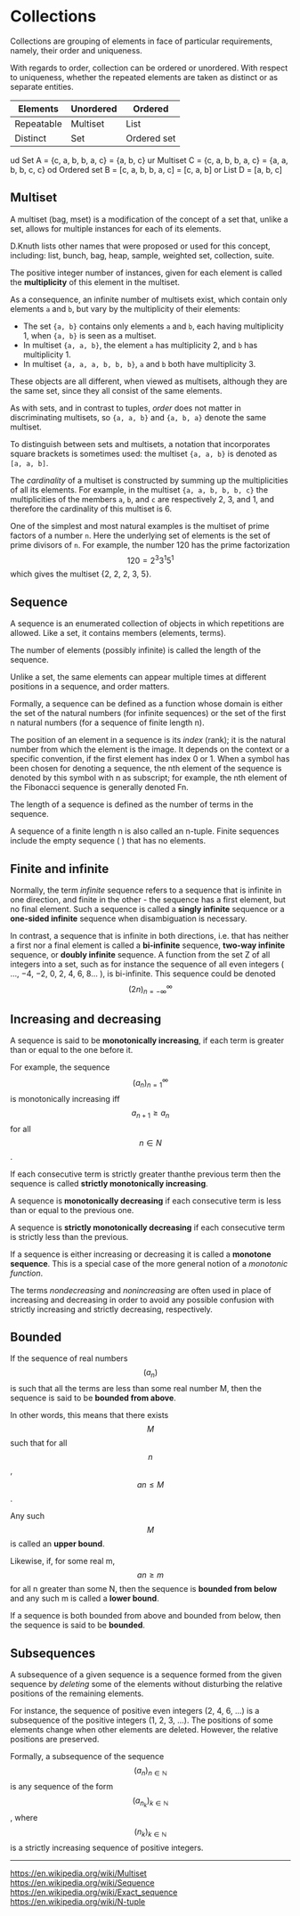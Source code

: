 # Collections

Collections are grouping of elements in face of particular requirements, namely, their order and uniqueness.

With regards to order, collection can be ordered or unordered. With respect to uniqueness, whether the repeated elements are taken as distinct or as separate entities.

Elements   | Unordered| Ordered
-----------|----------|------------
Repeatable | Multiset | List
Distinct   | Set      | Ordered set


ud Set A         = {c, a, b, b, a, c} = {a, b, c}
ur Multiset C    = {c, a, b, b, a, c} = {a, a, b, b, c, c}
od Ordered set B = [c, a, b, b, a, c] = [c, a, b]
or List D        = [a, b, c]


## Multiset

A multiset (bag, mset) is a modification of the concept of a set that, unlike a set, allows for multiple instances for each of its elements.

D.Knuth lists other names that were proposed or used for this concept, including: list, bunch, bag, heap, sample, weighted set, collection, suite.

The positive integer number of instances, given for each element is called the __multiplicity__ of this element in the multiset.

As a consequence, an infinite number of multisets exist, which contain only elements `a` and `b`, but vary by the multiplicity of their elements:
- The set `{a, b}` contains only elements `a` and `b`, each having multiplicity 1, when `{a, b}` is seen as a multiset.
- In multiset `{a, a, b}`, the element `a` has multiplicity 2, and `b` has multiplicity 1.
- In multiset `{a, a, a, b, b, b}`, `a` and `b` both have multiplicity 3.

These objects are all different, when viewed as multisets, although they are the same set, since they all consist of the same elements.

As with sets, and in contrast to tuples, _order_ does not matter in discriminating multisets, so `{a, a, b}` and `{a, b, a}` denote the same multiset.

To distinguish between sets and multisets, a notation that incorporates square brackets is sometimes used: the multiset `{a, a, b}` is denoted as `[a, a, b]`.

The _cardinality_ of a multiset is constructed by summing up the multiplicities of all its elements. For example, in the multiset `{a, a, b, b, b, c}` the multiplicities of the members `a`, `b`, and `c` are respectively 2, 3, and 1, and therefore the cardinality of this multiset is 6.


One of the simplest and most natural examples is the multiset of prime factors of a number `n`. Here the underlying set of elements is the set of prime divisors of `n`. For example, the number 120 has the prime factorization $$120=2^{3}3^{1}5^{1}$$ which gives the multiset {2, 2, 2, 3, 5}.


## Sequence

A sequence is an enumerated collection of objects in which repetitions are allowed. Like a set, it contains members (elements, terms).

The number of elements (possibly infinite) is called the length of the sequence.

Unlike a set, the same elements can appear multiple times at different positions in a sequence, and order matters.

Formally, a sequence can be defined as a function whose domain is either the set of the natural numbers (for infinite sequences) or the set of the first n natural numbers (for a sequence of finite length n).

The position of an element in a sequence is its _index_ (rank); it is the natural number from which the element is the image. It depends on the context or a specific convention, if the first element has index 0 or 1. When a symbol has been chosen for denoting a sequence, the nth element of the sequence is denoted by this symbol with n as subscript; for example, the nth element of the Fibonacci sequence is generally denoted Fn.

The length of a sequence is defined as the number of terms in the sequence.

A sequence of a finite length n is also called an n-tuple. Finite sequences include the empty sequence ( ) that has no elements.

## Finite and infinite
Normally, the term _infinite_ sequence refers to a sequence that is infinite in one direction, and finite in the other - the sequence has a first element, but no final element. Such a sequence is called a __singly infinite__ sequence or a __one-sided infinite__ sequence when disambiguation is necessary.

In contrast, a sequence that is infinite in both directions, i.e. that has neither a first nor a final element is called a __bi-infinite__ sequence, __two-way infinite__ sequence, or __doubly infinite__ sequence. A function from the set Z of all integers into a set, such as for instance the sequence of all even integers ( …, −4, −2, 0, 2, 4, 6, 8… ), is bi-infinite. This sequence could be denoted $$(2n)_{n=-\infty}^{\infty}$$


## Increasing and decreasing
A sequence is said to be __monotonically increasing__, if each term is greater than or equal to the one before it.

For example, the sequence $$(a_n)_{n=1}^{\infty}$$ is monotonically increasing iff $$a_{n+1} \geq a_n$$ for all $$n \in N$$.

If each consecutive term is strictly greater thanthe previous term then the sequence is called __strictly monotonically increasing__.

A sequence is __monotonically decreasing__ if each consecutive term is less than or equal to the previous one.

A sequence is __strictly monotonically decreasing__ if each consecutive term is strictly less than the previous.

If a sequence is either increasing or decreasing it is called a __monotone sequence__. This is a special case of the more general notion of a _monotonic function_.

The terms _nondecreasing_ and _nonincreasing_ are often used in place of increasing and decreasing in order to avoid any possible confusion with strictly increasing and strictly decreasing, respectively.

## Bounded
If the sequence of real numbers $$(a_n)$$ is such that all the terms are less than some real number M, then the sequence is said to be __bounded from above__. 

In other words, this means that there exists $$M$$ such that for all $$n$$, $$an \le M$$.

Any such $$M$$ is called an __upper bound__.

Likewise, if, for some real m, $$an \ge m$$ for all n greater than some N, then the sequence is __bounded from below__ and any such m is called a __lower bound__. 

If a sequence is both bounded from above and bounded from below, then the sequence is said to be __bounded__.


## Subsequences
A subsequence of a given sequence is a sequence formed from the given sequence by _deleting_ some of the elements without disturbing the relative positions of the remaining elements.

For instance, the sequence of positive even integers (2, 4, 6, ...) is a subsequence of the positive integers (1, 2, 3, ...). The positions of some elements change when other elements are deleted. However, the relative positions are preserved.

Formally, a subsequence of the sequence $$(a_{n})_{n\in \mathbb{N}}$$ is any sequence of the form $$(a_{n_k})_{k \in \mathbb {N}}$$, where $$(n_k)_{k \in \mathbb {N}}$$ is a strictly increasing sequence of positive integers.



---

https://en.wikipedia.org/wiki/Multiset
https://en.wikipedia.org/wiki/Sequence
https://en.wikipedia.org/wiki/Exact_sequence
https://en.wikipedia.org/wiki/N-tuple
